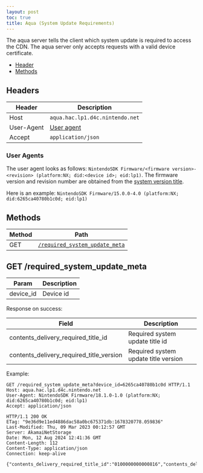 ```yaml
---
layout: post
toc: true
title: Aqua (System Update Requirements)
---
```


The aqua server tells the client which system update is required to access the CDN. The aqua server only accepts requests with a valid device certificate.

* [Header](#headers)
* [Methods](#methods)

## Headers

| Header     | Description                     |
|------------|---------------------------------|
| Host       | `aqua.hac.lp1.d4c.nintendo.net` |
| User-Agent | [User agent](#user-agents)      |
| Accept     | `application/json`              |

### User Agents

The user agent looks as follows: `NintendoSDK Firmware/<firmware version>-<revision> (platform:NX; did:<device id>; eid:lp1)`. The firmware version and revision number are obtained from the [system version title](https://switchbrew.org/wiki/System_Version_Title).

Here is an example: `NintendoSDK Firmware/15.0.0-4.0 (platform:NX; did:6265ca40780b1c0d; eid:lp1)`

## Methods

| Method | Path                                                               |
|--------|--------------------------------------------------------------------|
| GET    | [`/required_system_update_meta`](#get-required_system_update_meta) |

## GET /required_system_update_meta

| Param     | Description |
|-----------|-------------|
| device_id | Device id   |

Response on success:

| Field                                    | Description                          |
|------------------------------------------|--------------------------------------|
| contents_delivery_required_title_id      | Required system update title id      |
| contents_delivery_required_title_version | Required system update title version |

Example:

```
GET /required_system_update_meta?device_id=6265ca40780b1c0d HTTP/1.1
Host: aqua.hac.lp1.d4c.nintendo.net
User-Agent: NintendoSDK Firmware/18.1.0-1.0 (platform:NX; did:6265ca40780b1c0d; eid:lp1)
Accept: application/json
```

```
HTTP/1.1 200 OK
ETag: "9e36d9e11ed4886dac58a0bc675371db:1678320778.059836"
Last-Modified: Thu, 09 Mar 2023 00:12:57 GMT
Server: AkamaiNetStorage
Date: Mon, 12 Aug 2024 12:41:36 GMT
Content-Length: 112
Content-Type: application/json
Connection: keep-alive

{"contents_delivery_required_title_id":"0100000000000816","contents_delivery_required_title_version":1073742904}
```
